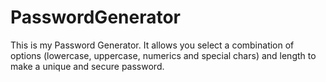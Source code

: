 # PasswordGenerator

This is my Password Generator. It allows you select a combination of options (lowercase, uppercase, numerics and special chars) and length to make a unique and secure password.